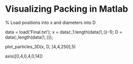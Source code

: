 # Visualizing Packing in Matlab

% Load positions into x and diameters into D

data = load('Final.txt'); x = data(:,1:length(data(1,:))-1); D = data(:,length(data(1,:)));

plot_particles_3D(x, D, [4,4,250],5)

axis([0,4,0,4,0,14])

